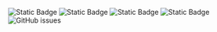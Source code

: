 ![Static Badge](https://img.shields.io/badge/blacklists-60-000000) ![Static Badge](https://img.shields.io/badge/blacklisted-2524232-cc0000) ![Static Badge](https://img.shields.io/badge/whitelisted-2244-00CC00) ![Static Badge](https://img.shields.io/badge/streaming_blacklist-28107-000000) ![GitHub issues](https://img.shields.io/github/issues/fabriziosalmi/blacklists)
